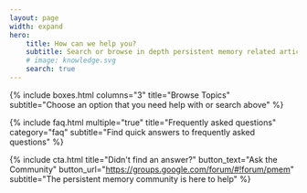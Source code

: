 ```yaml
---
layout: page
width: expand
hero:
    title: How can we help you?
    subtitle: Search or browse in depth persistent memory related articles, from basic setup to development
    # image: knowledge.svg
    search: true
---
```


{% include boxes.html columns="3" title="Browse Topics" subtitle="Choose an option that you need help with or search above" %}

<!-- {% include featured.html tag="featured" title="Popular Articles" subtitle="Enjoy our most popular articles from the knowledge base" %} -->

<!-- {% include videos.html columns="3" title="Videos" subtitle="Watch our most popular videos including tutorials, screencasts, and event replays" %} -->

{% include faq.html multiple="true" title="Frequently asked questions" category="faq" subtitle="Find quick answers to frequently asked questions" %}

<!-- {% include team.html authors="evan, john, sara, alex, tom, daniel" title="We are here to help" subtitle="Our team is just an email away ready to answer your questions" %} -->

{% include cta.html title="Didn't find an answer?" button_text="Ask the Community" button_url="https://groups.google.com/forum/#!forum/pmem" subtitle="The persistent memory community is here to help" %}
